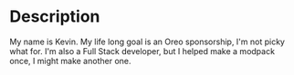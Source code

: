 # Description

My name is Kevin. My life long goal is an Oreo sponsorship, I'm not picky what for. I'm also a Full Stack developer, but I helped make a modpack once, I might make another one.
